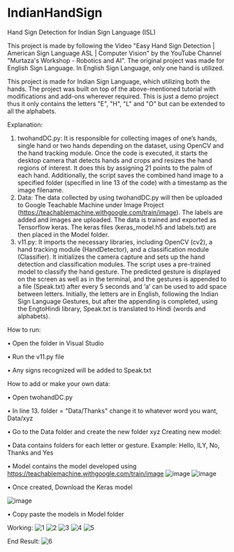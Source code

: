 # IndianHandSign
Hand Sign Detection for Indian Sign Language (ISL) 

This project is made by following the Video "Easy Hand Sign Detection | American Sign Language ASL | Computer Vision" by the YouTube Channel "Murtaza's Workshop - Robotics and AI". The original project was made for English Sign Language. In English Sign Language, only one hand is utilized.

This project is made for Indian Sign Language, which utilizing both the hands. The project was built on top of the above-mentioned tutorial with modifications and add-ons wherever required. This is just a demo project thus it only contains the letters "E", "H", "L" and "O" but can be extended to all the alphabets.

Explanation:
1. twohandDC.py: It is responsible for collecting images of one’s hands, single hand or two hands depending on the dataset, using OpenCV and the hand tracking module. Once the code is executed, it starts the desktop camera that detects hands and crops and resizes the hand regions of interest. It does this by assigning 21 points to the palm of each hand. Additionally, the script saves the combined hand image to a specified folder (specified in line 13 of the code) with a timestamp as the image filename.
2. Data: The data collected by using twohandDC.py will then be uploaded to Google Teachable Machine under Image Project (https://teachablemachine.withgoogle.com/train/image). The labels are added and images are uploaded. The data is trained and exported as Tensorflow keras. The keras files (keras_model.h5 and labels.txt) are then placed in the Model folder.
3. v11.py: It imports the necessary libraries, including OpenCV (cv2), a hand tracking module (HandDetector), and a classification module (Classifier). It initializes the camera capture and sets up the hand detection and classification modules. The script uses a pre-trained model to classify the hand gesture. The predicted gesture is displayed on the screen as well as in the terminal, and the gestures is appended to a file (Speak.txt) after every 5 seconds and ‘a’ can be used to add space between letters. Initially, the letters are in English, following the Indian Sign Language Gestures, but after the appending is completed, using the EngtoHindi library, Speak.txt is translated to Hindi (words and alphabets).


How to run:

•	Open the folder in Visual Studio

•	Run the v11.py file

•	Any signs recognized will be added to Speak.txt

How to add or make your own data:

•	Open twohandDC.py

•	In line 13. folder = "Data/Thanks" change it to whatever word you want, Data/xyz

•	Go to the Data folder and create the new folder xyz
Creating new model:

•	Data contains folders for each letter or gesture. Example: Hello, ILY, No, Thanks and Yes

•	Model contains the model developed using https://teachablemachine.withgoogle.com/train/image
![image](https://github.com/tottopath/IndianHandSign/assets/57607554/345c3769-65f5-44d1-a8b6-4567e9a8eb9c)
![image](https://github.com/tottopath/IndianHandSign/assets/57607554/61a6049b-1497-44aa-9e75-836ba9d1e5d6)

•	Once created, Download the Keras model 

![image](https://github.com/tottopath/IndianHandSign/assets/57607554/4bb78f8f-939b-4e62-b0b7-ea3efb8272a0)

•	Copy paste the models in Model folder


Working:
![1](https://github.com/tottopath/IndianHandSign/assets/57607554/561ea501-7a07-4b9f-9f55-4d41e35fbea5)
![2](https://github.com/tottopath/IndianHandSign/assets/57607554/26b2712a-522d-438b-8a43-306a952b03fe)
![3](https://github.com/tottopath/IndianHandSign/assets/57607554/281846db-28f8-41b9-992b-08a23adf91fa)
![4](https://github.com/tottopath/IndianHandSign/assets/57607554/47e40780-4a14-4a5c-afe6-3d09868ed3c0)
![5](https://github.com/tottopath/IndianHandSign/assets/57607554/d9912ef8-4677-4992-870b-f90648df6f1c)

End Result:
![6](https://github.com/tottopath/IndianHandSign/assets/57607554/19b1cf36-1dc2-4b66-ab3f-6474479f8dcf)



